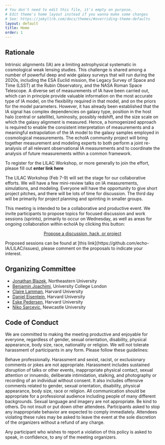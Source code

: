 ```yaml
---
# You don't need to edit this file, it's empty on purpose.
# Edit theme's home layout instead if you wanna make some changes
# See: https://jekyllrb.com/docs/themes/#overriding-theme-defaults
layout: default
title: Home
order: 1
---
```


## Rationale

Intrinsic alignments (IA) are a limiting astrophysical systematic in cosmological weak lensing studies. This challenge is shared among a number of powerful deep and wide galaxy surveys that will run during the 2020s, including the ESA Euclid mission, the Legacy Survey of Space and Time (LSST) at the Rubin Observatory, and the NASA Roman Space Telescope. A diverse set of measurements of IA have been carried out, which can in principle provide valuable information on the most accurate type of IA model, on the flexibility required in that model, and on the priors for the model parameters. However, it has already been established that the IA signal has complex dependencies on galaxy type, position in the host halo (central or satellite), luminosity, possibly redshift, and the size scale on which the galaxy alignment is measured. Hence, a homogenized approach is required to enable the consistent interpretation of measurements and a meaningful extrapolation of the IA model to the galaxy samples employed in cosmological measurements. The echoIA community project will bring together measurement and modeling experts to both perform a joint re-analysis of all relevant observational IA measurements and to coordinate the analysis of future measurements within a common framework.

To register for the LILAC Workshop, or more generally to join the effort, please fill out **enter link here**

The LILAC Workshop (Feb 7-9) will set the stage for our collaborative efforts. We will have a few mini-review talks on IA measurements, simulations, and modeling. Everyone will have the opportunity to give short project pitches, and there will be lots of time for discussion. The third day will be primarily for project planning and sprinting in smaller groups.

This meeting is intended to be a collaborative and productive event. We invite participants to propose topics for focused discussion and work sessions (sprints), primarily to occur on Wednesday, as well as areas for ongoing collaboration within echoIA by clicking this button:
<p align="center">
<a href="https://github.com/echo-IA/LILAC/issues/new/choose" class="btn btn-info">Propose a discussion, hack, or project </a></p>
Proposed sessions can be found at [this link](https://github.com/echo-IA/LILAC/issues), please comment on the proposals to indicate your interest.


## Organizing Committee

- [Jonathan Blazek](https://cos.northeastern.edu/people/jonathan-blazek/), Northeastern University
- [Benjamin Joachimi](http://www.star.ucl.ac.uk/~joachimi/), University College London
- [Claire Lamman](https://astronomy.fas.harvard.edu/people/claire-lamman), Harvard University
- [Daniel Eisentein](https://astronomy.fas.harvard.edu/people/daniel-eisenstein), Harvard University
- [Eske Pedersen](https://projects.iq.harvard.edu/stubbs/people/eske-pederson), Harvard University
- [Niko Sarcevic](https://blogs.ncl.ac.uk/cosmology/group/), Newcastle University


## Code of Conduct

We are committed to making the meeting productive and enjoyable for everyone, regardless of gender, sexual orientation, disability, physical appearance, body size, race, nationality or religion. We will not tolerate harassment of participants in any form. Please follow these guidelines:

Behave professionally. Harassment and sexist, racist, or exclusionary comments or jokes are not appropriate. Harassment includes sustained disruption of talks or other events, inappropriate physical contact, sexual attention or innuendo, deliberate intimidation, stalking, and photography or recording of an individual without consent. It also includes offensive comments related to gender, sexual orientation, disability, physical appearance, body size, race or religion. All communication should be appropriate for a professional audience including people of many different backgrounds. Sexual language and imagery are not appropriate. Be kind to others. Do not insult or put down other attendees. Participants asked to stop any inappropriate behavior are expected to comply immediately. Attendees violating these rules may be asked to leave the event at the sole discretion of the organizers without a refund of any charge.

Any participant who wishes to report a violation of this policy is asked to speak, in confidence, to any of the meeting organizers.
